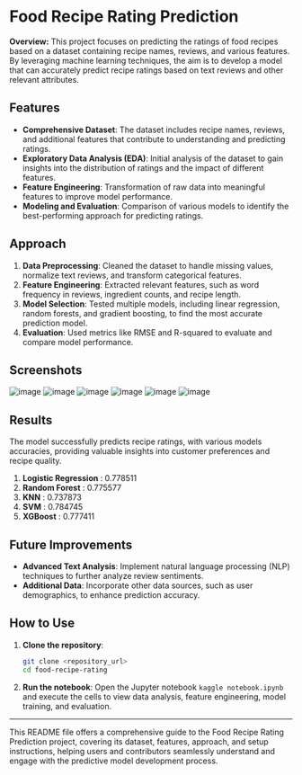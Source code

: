 # Food Recipe Rating Prediction

**Overview:** This project focuses on predicting the ratings of food recipes based on a dataset containing recipe names, reviews, and various features. By leveraging machine learning techniques, the aim is to develop a model that can accurately predict recipe ratings based on text reviews and other relevant attributes.

## Features
- **Comprehensive Dataset**: The dataset includes recipe names, reviews, and additional features that contribute to understanding and predicting ratings.
- **Exploratory Data Analysis (EDA)**: Initial analysis of the dataset to gain insights into the distribution of ratings and the impact of different features.
- **Feature Engineering**: Transformation of raw data into meaningful features to improve model performance.
- **Modeling and Evaluation**: Comparison of various models to identify the best-performing approach for predicting ratings.

## Approach
1. **Data Preprocessing**: Cleaned the dataset to handle missing values, normalize text reviews, and transform categorical features.
2. **Feature Engineering**: Extracted relevant features, such as word frequency in reviews, ingredient counts, and recipe length.
3. **Model Selection**: Tested multiple models, including linear regression, random forests, and gradient boosting, to find the most accurate prediction model.
4. **Evaluation**: Used metrics like RMSE and R-squared to evaluate and compare model performance.

## Screenshots
![image](https://github.com/user-attachments/assets/e67241ea-b315-40be-a357-52499a1d3682)
![image](https://github.com/user-attachments/assets/5b9c0ac5-cb53-4d9d-8ed8-7f6819f4ad2c)
![image](https://github.com/user-attachments/assets/4fe2a30e-8c84-4457-b651-16340b53e9eb)
![image](https://github.com/user-attachments/assets/2dade6b9-f8ef-428f-9dc7-13b30ed7df0e)
![image](https://github.com/user-attachments/assets/f539dc1e-34d5-4730-a2da-dc41fb65272e)
![image](https://github.com/user-attachments/assets/01973cce-bf54-4463-acbb-cc27f1aa2de3)

## Results
The model successfully predicts recipe ratings, with various models accuracies, providing valuable insights into customer preferences and recipe quality.
1. **Logistic Regression** : 0.778511
2. **Random Forest** : 0.775577
3. **KNN** : 0.737873
4. **SVM** : 0.784745
5. **XGBoost** : 0.777411

## Future Improvements
- **Advanced Text Analysis**: Implement natural language processing (NLP) techniques to further analyze review sentiments.
- **Additional Data**: Incorporate other data sources, such as user demographics, to enhance prediction accuracy.

## How to Use
1. **Clone the repository**:
   ```bash
   git clone <repository_url>
   cd food-recipe-rating
   ```
2. **Run the notebook**: Open the Jupyter notebook `kaggle notebook.ipynb` and execute the cells to view data analysis, feature engineering, model training, and evaluation.

---

This README file offers a comprehensive guide to the Food Recipe Rating Prediction project, covering its dataset, features, approach, and setup instructions, helping users and contributors seamlessly understand and engage with the predictive model development process.
